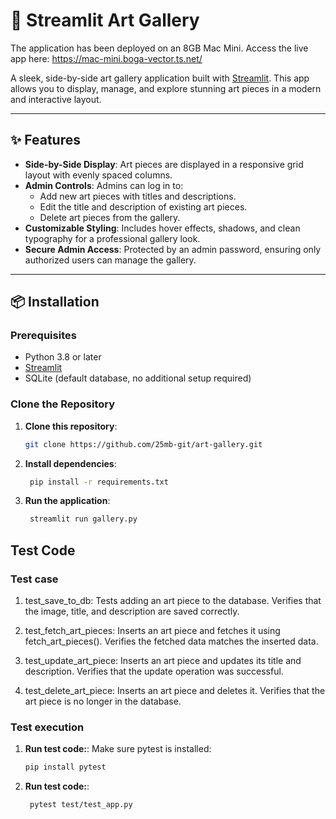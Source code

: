 # 🎨 Streamlit Art Gallery

The application has been deployed on an 8GB Mac Mini. Access the live app here:
https://mac-mini.boga-vector.ts.net/

A sleek, side-by-side art gallery application built with [Streamlit](https://streamlit.io). This app allows you to display, manage, and explore stunning art pieces in a modern and interactive layout.

---

## ✨ Features

- **Side-by-Side Display**: Art pieces are displayed in a responsive grid layout with evenly spaced columns.
- **Admin Controls**: Admins can log in to:
  - Add new art pieces with titles and descriptions.
  - Edit the title and description of existing art pieces.
  - Delete art pieces from the gallery.
- **Customizable Styling**: Includes hover effects, shadows, and clean typography for a professional gallery look.
- **Secure Admin Access**: Protected by an admin password, ensuring only authorized users can manage the gallery.

---

## 📦 Installation

### Prerequisites

- Python 3.8 or later
- [Streamlit](https://streamlit.io)
- SQLite (default database, no additional setup required)

### Clone the Repository

1. **Clone this repository**:  
   ```bash
   git clone https://github.com/25mb-git/art-gallery.git
    ```
2. **Install dependencies**:
   ```bash
    pip install -r requirements.txt
   ```
3. **Run the application**:
   ```bash
    streamlit run gallery.py
    ```

## Test Code
### Test case

1. test_save_to_db:
  Tests adding an art piece to the database.
  Verifies that the image, title, and description are saved correctly.

2. test_fetch_art_pieces:
  Inserts an art piece and fetches it using fetch_art_pieces().
  Verifies the fetched data matches the inserted data.

3. test_update_art_piece:
  Inserts an art piece and updates its title and description.
  Verifies that the update operation was successful.

4. test_delete_art_piece:
  Inserts an art piece and deletes it.
  Verifies that the art piece is no longer in the database.

### Test execution
1. **Run test code:**:
Make sure pytest is installed:
   ```bash
   pip install pytest
    ```

2. **Run test code:**:
   ```bash
    pytest test/test_app.py
    ```
